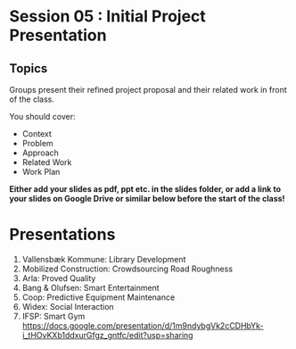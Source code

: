 # Session 05 : Initial Project Presentation

## Topics

Groups present their refined project proposal and their related work in front of the class.

You should cover:

- Context
- Problem
- Approach
- Related Work
- Work Plan

**Either add your slides as pdf, ppt etc. in the slides folder, or add a link to
your slides on Google Drive or similar below before the start of the class!**

# Presentations

1. Vallensbæk Kommune: Library Development
4. Mobilized Construction: Crowdsourcing Road Roughness
7. Arla: Proved Quality
8. Bang & Olufsen: Smart Entertainment
10. Coop: Predictive Equipment Maintenance
16. Widex: Social Interaction
18. IFSP: Smart Gym https://docs.google.com/presentation/d/1m9ndybgVk2cCDHbYk-i_tHOvKXb1ddxurGfgz_gntfc/edit?usp=sharing
